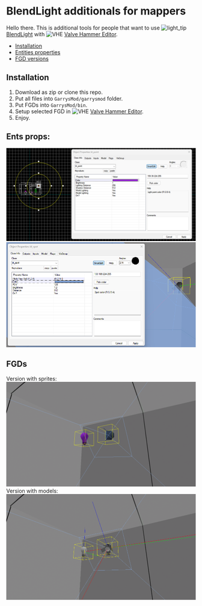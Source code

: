 # BlendLight additionals for mappers
Hello there. This is additional tools for people that want to use ![light_tip](https://developer.valvesoftware.com/w/images/thumb/4/45/Tip.png/9px-Tip.png) [BlendLight](https://steamcommunity.com/sharedfiles/filedetails/?id=2897972935) with ![VHE](https://developer.valvesoftware.com/w/images/thumb/8/8e/Hammer-16px.png/16px-Hammer-16px.png) [Valve Hammer Editor](https://developer.valvesoftware.com/wiki/Valve_Hammer_Editor).

- [Installation](#installation)
- [Entities properties](#ents-props)
- [FGD versions](#fgds)

## Installation
1. Download as zip or clone this repo. 
2. Put all files into `GarrysMod/garrysmod` folder.
3. Put FGDs into `GarrysMod/bin`.
4. Setup selected FGD in ![VHE](https://developer.valvesoftware.com/w/images/thumb/8/8e/Hammer-16px.png/16px-Hammer-16px.png) [Valve Hammer Editor](https://developer.valvesoftware.com/wiki/Valve_Hammer_Editor).
5. Enjoy.

## Ents props:
![Screenshot of spr ver](https://raw.githubusercontent.com/Michael-Soyka/BlendLightAdditionals/main/_showcase/point_props.png)
![Screenshot of mdl ver](https://raw.githubusercontent.com/Michael-Soyka/BlendLightAdditionals/main/_showcase/spot_props.png)

## FGDs
Version with sprites:
![Screenshot of spr ver](https://raw.githubusercontent.com/Michael-Soyka/BlendLightAdditionals/main/_showcase/spr.png)
Version with models:
![Screenshot of mdl ver](https://raw.githubusercontent.com/Michael-Soyka/BlendLightAdditionals/main/_showcase/mdl.png)
